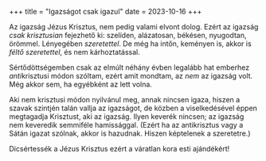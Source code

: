+++
title = "Igazságot csak igazul"
date = 2023-10-16
+++

Az igazság Jézus Krisztus,
nem pedig valami elvont dolog.
Ezért az igazság
*csak krisztusian* fejezhető ki:
szelíden,
alázatosan,
békésen,
nyugodtan,
örömmel.
Lényegében *szeretettel*.
De még ha intőn, keményen is,
akkor is *féltő szeretettel*,
és nem kárhoztatással.

Sértődöttségemben csak az elmúlt néhány évben
legalább hat emberhez
*anti*krisztusi módon szóltam,
ezért amit mondtam,
az *nem* az igazság volt.
Még akkor sem,
ha egyébként az lett volna.

Aki nem krisztusi módon nyilvánul meg,
annak nincsen igaza,
hiszen a szavak szintjén talán vallja az igazságot,
de közben a viselkedésével éppen megtagadja Krisztust, aki az igazság.
Ilyen keverék nincsen;
az igazság nem keveredik semmiféle hamissággal.
(Ezért ha az antikrisztus vagy a Sátán igazat szólnak,
akkor is hazudnak.
Hiszen képtelenek a szeretetre.)

Dicsértessék a Jézus Krisztus ezért a váratlan kora esti ajándékért!
